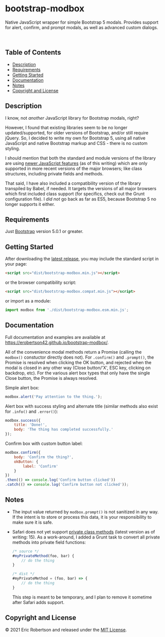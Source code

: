 # bootstrap-modbox
Native JavaScript wrapper for simple Bootstrap 5 modals.  Provides support for alert, confirm, and prompt modals, as well as advanced custom dialogs.

&nbsp;

## Table of Contents

- [Description](#description)
- [Requirements](#requirements)
- [Getting Started](#getting-started)
- [Documentation](#documentation)
- [Notes](#notes)
- [Copyright and License](#copyright-and-license)


## Description

I know, not *another* JavaScript library for Bootstrap modals, right?

However, I found that existing libraries seem to be no longer updated/supported, for older versions of Bootstrap, and/or still require jQuery.  So, I decided to write my own for Bootstrap 5, using all native JavaScript and native Bootstrap markup and CSS - there is no custom styling.

I should mention that both the standard and module versions of the library are using [newer JavaScript features](https://developer.mozilla.org/en-US/docs/Web/JavaScript/Reference/Classes#browser_compatibility) (as of this writing) which are only supported in more recent versions of the major browsers; like class structures, including private fields and methods.

That said, I have also included a compatibility version of the library transpiled by Babel, if needed.  It targets the versions of all major browsers which first included class support (for specifics, check out the Grunt configuration file).  I *did not* go back as far as ES5, because Bootstrap 5 no longer supports it either.


## Requirements

Just [Bootstrap](https://getbootstrap.com/) version 5.0.1 or greater.


## Getting Started

After downloading the [latest release](https://github.com/erobertson42/bootstrap-modbox/releases), you may include the standard script in your page:
```html
<script src="dist/bootstrap-modbox.min.js"></script>
```
or the browser compatibility script:
```html
<script src="dist/bootstrap-modbox.compat.min.js"></script>
```
or import as a module:
```javascript
import modbox from './dist/bootstrap-modbox.esm.min.js';
```


## Documentation

Full documentation and examples are available at https://erobertson42.github.io/bootstrap-modbox/.

All of the convenience modal methods return a Promise (calling the `modbox()` constuctor directly does not).  For `.confirm()` and `.prompt()`, the Promise is resolved when clicking the OK button, and rejected when the modal is closed in any other way (Close button/'X', ESC key, clicking on backdrop, etc).  For the various alert box types that only have the single Close button, the Promise is always resolved.

Simple alert box:
```javascript
modbox.alert('Pay attention to the thing.');
```

Alert box with success styling and alternate title (similar methods also exist for `.info()` and `.error()`):
```javascript
modbox.success({
	title: 'Done!',
	body: 'The thing has completed successfully.'
});
```

Confirm box with custom button label:
```javascript
modbox.confirm({
	body: 'Confirm the thing?',
	okButton: {
		label: 'Confirm'
	}
})
.then(() => console.log('Confirm button clicked'))
.catch(() => console.log('Confirm button not clicked'));
```


## Notes

- The input value returned by `modbox.prompt()` is not sanitized in any way.  If the intent is to store or process this data, it is your responsibility to make sure it is safe.
- Safari does not yet support [private class methods](https://caniuse.com/mdn-javascript_classes_private_class_methods) (latest version as of writing: 15).  As a work-around, I added a Grunt task to convert all private methods into private field functions:

	```javascript
	/* source */
	#myPrivateMethod(foo, bar) {
		// do the thing
	}

	/* dist */
	#myPrivateMethod = (foo, bar) => {
		// do the thing
	}
	```
	This step is meant to be temporary, and I plan to remove it sometime after Safari adds support.


## Copyright and License

&copy; 2021 Eric Robertson and released under the [MIT License](https://github.com/erobertson42/bootstrap-modbox/blob/main/LICENSE).
